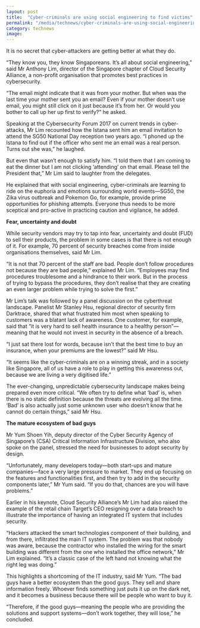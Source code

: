 ```yaml
---
layout: post
title:  "Cyber-criminals are using social engineering to find victims"
permalink: "/media/technews/cyber-criminals-are-using-social-engineering-to-find-victims"
category: technews
image: 
---
```


It is no secret that cyber-attackers are getting better at what they do. 

“They know you, they know Singaporeans. It’s all about social engineering,” said Mr Anthony Lim, director of the Singapore chapter of Cloud Security Alliance, a non-profit organisation that promotes best practices in cybersecurity. 

“The email might indicate that it was from your mother. But when was the last time your mother sent you an email? Even if your mother doesn’t use email, you might still click on it just because it’s from her. Or would you bother to call up her up first to verify?” he asked. 

Speaking at the Cybersecurity Forum 2017 on current trends in cyber-attacks, Mr Lim recounted how the Istana sent him an email invitation to attend the SG50 National Day reception two years ago. “I phoned up the Istana to find out if the officer who sent me an email was a real person. Turns out she was,” he laughed. 

But even that wasn’t enough to satisfy him. “I told them that I am coming to eat the dinner but I am not clicking ‘attending’ on that email. Please tell the President that,” Mr Lim said to laughter from the delegates. 

He explained that with social engineering, cyber-criminals are learning to ride on the euphoria and emotions surrounding world events—SG50, the Zika virus outbreak and Pokemon Go, for example, provide prime opportunities for phishing attempts. Everyone thus needs to be more sceptical and pro-active in practicing caution and vigilance, he added.


**Fear, uncertainty and doubt**

While security vendors may try to tap into fear, uncertainty and doubt (FUD) to sell their products, the problem in some cases is that there is not enough of it. For example, 70 percent of security breaches come from inside organisations themselves, said Mr Lim.  

“It is not that 70 percent of the staff are bad. People don’t follow procedures not because they are bad people,” explained Mr Lim. “Employees may find procedures troublesome and a hindrance to their work. But in the process of trying to bypass the procedures, they don’t realise that they are creating an even larger problem while trying to solve the first.” 

Mr Lim’s talk was followed by a panel discussion on the cyberthreat landscape. Panelist Mr Stanley Hsu, regional director of security firm Darktrace, shared that what frustrated him most when speaking to customers was a blatant lack of awareness. One customer, for example, said that “it is very hard to sell health insurance to a healthy person”—meaning that he would not invest in security in the absence of a breach. 

“I just sat there lost for words, because isn’t that the best time to buy an insurance, when your premiums are the lowest?” said Mr Hsu. 

“It seems like the cyber-criminals are on a winning streak, and in a society like Singapore, all of us have a role to play in getting this awareness out, because we are living a very digitised life.”

The ever-changing, unpredictable cybersecurity landscape makes being prepared even more critical. “We often try to define what ‘bad’ is, when there is no static definition because the threats are evolving all the time. ‘Bad’ is also actually just some unknown user who doesn’t know that he cannot do certain things,” said Mr Hsu. 


**The mature ecosystem of bad guys**

Mr Yum Shoen Yih, deputy director of the Cyber Security Agency of Singapore’s (CSA) Critical Information Infrastructure Division, who also spoke on the panel, stressed the need for businesses to adopt security by design. 

“Unfortunately, many developers today—both start-ups and mature companies—face a very large pressure to market. They end up focusing on the features and functionalities first, and then try to add in the security components later,” Mr Yum said. “If you do that, chances are you will have problems.” 

Earlier in his keynote, Cloud Security Alliance’s Mr Lim had also raised the example of the retail chain Target’s CEO resigning over a data breach to illustrate the importance of having an integrated IT system that includes security. 

“Hackers attacked the smart technologies component of their building, and from there, infiltrated the main IT system. The problem was that nobody was aware, because the contractor who installed the wiring for the smart building was different from the one who installed the office network,” Mr Lim explained. “It’s a classic case of the left hand not knowing what the right leg was doing.” 

This highlights a shortcoming of the IT industry, said Mr Yum. “The bad guys have a better ecosystem than the good guys. They sell and share information freely. Whoever finds something just puts it up on the dark net, and it becomes a business because there will be people who want to buy it.

“Therefore, if the good guys—meaning the people who are providing the solutions and support systems—don’t work together, they will lose,” he concluded.

